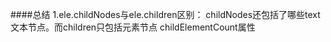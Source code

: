####总结
1.ele.childNodes与ele.children区别：
childNodes还包括了哪些text文本节点。而children只包括元素节点
childElementCount属性